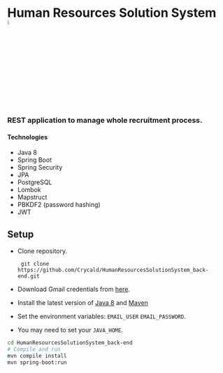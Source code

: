 <h1>Human Resources Solution System 
<img src="https://linuxbsdos.com/wp-content/uploads/2015/11/oracle-java-700x410.png" height="5%"/> 
</h1>

### REST application to manage whole recruitment process.

#### Technologies
- Java 8
- Spring Boot
- Spring Security
- JPA
- PostgreSQL
- Lombok
- Mapstruct
- PBKDF2 (password hashing)
- JWT

Setup
-----
- Clone repository.

       git clone https://github.com/Crycald/HumanResourcesSolutionSystem_back-end.git

- Download Gmail credentials from [here](https://drive.google.com/file/d/1_PJJMYIftk7xB50_izhSGq81SFqbV2XN/view?usp=sharing).
- Install the latest version of [Java 8](https://java.com) and [Maven](https://maven.apache.org/download.cgi)
- Set the environment variables: `EMAIL_USER` `EMAIL_PASSWORD`.
- You may need to set your `JAVA_HOME`.
```bash
cd HumanResourcesSolutionSystem_back-end
# Compile and run
mvn compile install
mvn spring-boot:run
```
